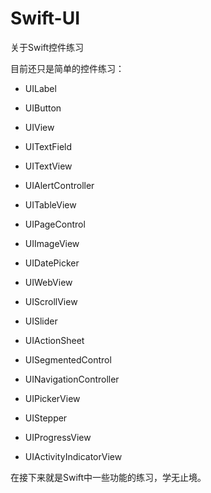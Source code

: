 # Swift-UI
关于Swift控件练习

目前还只是简单的控件练习：

- UILabel
 

- UIButton
 

- UIView
 

- UITextField
 

- UITextView
 

- UIAlertController
 

- UITableView
 

- UIPageControl
 

- UIImageView
 

- UIDatePicker
 

- UIWebView
 

- UIScrollView
 

- UISlider
 

- UIActionSheet
 

- UISegmentedControl
 

- UINavigationController
 

- UIPickerView
 

- UIStepper
 

- UIProgressView
 

- UIActivityIndicatorView

在接下来就是Swift中一些功能的练习，学无止境。